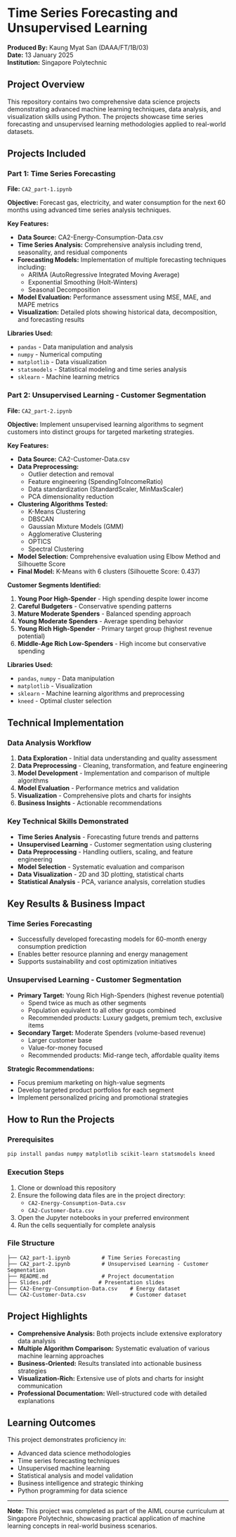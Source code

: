 # Time Series Forecasting and Unsupervised Learning

**Produced By:** Kaung Myat San (DAAA/FT/1B/03)  
**Date:** 13 January 2025  
**Institution:** Singapore Polytechnic

## Project Overview

This repository contains two comprehensive data science projects demonstrating advanced machine learning techniques, data analysis, and visualization skills using Python. The projects showcase time series forecasting and unsupervised learning methodologies applied to real-world datasets.

## Projects Included

### Part 1: Time Series Forecasting
**File:** `CA2_part-1.ipynb`

**Objective:** Forecast gas, electricity, and water consumption for the next 60 months using advanced time series analysis techniques.

**Key Features:**
- **Data Source:** CA2-Energy-Consumption-Data.csv
- **Time Series Analysis:** Comprehensive analysis including trend, seasonality, and residual components
- **Forecasting Models:** Implementation of multiple forecasting techniques including:
  - ARIMA (AutoRegressive Integrated Moving Average)
  - Exponential Smoothing (Holt-Winters)
  - Seasonal Decomposition
- **Model Evaluation:** Performance assessment using MSE, MAE, and MAPE metrics
- **Visualization:** Detailed plots showing historical data, decomposition, and forecasting results

**Libraries Used:**
- `pandas` - Data manipulation and analysis
- `numpy` - Numerical computing
- `matplotlib` - Data visualization
- `statsmodels` - Statistical modeling and time series analysis
- `sklearn` - Machine learning metrics

### Part 2: Unsupervised Learning - Customer Segmentation
**File:** `CA2_part-2.ipynb`

**Objective:** Implement unsupervised learning algorithms to segment customers into distinct groups for targeted marketing strategies.

**Key Features:**
- **Data Source:** CA2-Customer-Data.csv
- **Data Preprocessing:** 
  - Outlier detection and removal
  - Feature engineering (SpendingToIncomeRatio)
  - Data standardization (StandardScaler, MinMaxScaler)
  - PCA dimensionality reduction
- **Clustering Algorithms Tested:**
  - K-Means Clustering
  - DBSCAN
  - Gaussian Mixture Models (GMM)
  - Agglomerative Clustering
  - OPTICS
  - Spectral Clustering
- **Model Selection:** Comprehensive evaluation using Elbow Method and Silhouette Score
- **Final Model:** K-Means with 6 clusters (Silhouette Score: 0.437)

**Customer Segments Identified:**
1. **Young Poor High-Spender** - High spending despite lower income
2. **Careful Budgeters** - Conservative spending patterns
3. **Mature Moderate Spenders** - Balanced spending approach
4. **Young Moderate Spenders** - Average spending behavior
5. **Young Rich High-Spender** - Primary target group (highest revenue potential)
6. **Middle-Age Rich Low-Spenders** - High income but conservative spending

**Libraries Used:**
- `pandas`, `numpy` - Data manipulation
- `matplotlib` - Visualization
- `sklearn` - Machine learning algorithms and preprocessing
- `kneed` - Optimal cluster selection

## Technical Implementation

### Data Analysis Workflow
1. **Data Exploration** - Initial data understanding and quality assessment
2. **Data Preprocessing** - Cleaning, transformation, and feature engineering
3. **Model Development** - Implementation and comparison of multiple algorithms
4. **Model Evaluation** - Performance metrics and validation
5. **Visualization** - Comprehensive plots and charts for insights
6. **Business Insights** - Actionable recommendations

### Key Technical Skills Demonstrated
- **Time Series Analysis** - Forecasting future trends and patterns
- **Unsupervised Learning** - Customer segmentation using clustering
- **Data Preprocessing** - Handling outliers, scaling, and feature engineering
- **Model Selection** - Systematic evaluation and comparison
- **Data Visualization** - 2D and 3D plotting, statistical charts
- **Statistical Analysis** - PCA, variance analysis, correlation studies

## Key Results & Business Impact

### Time Series Forecasting
- Successfully developed forecasting models for 60-month energy consumption prediction
- Enables better resource planning and energy management
- Supports sustainability and cost optimization initiatives

### Unsupervised Learning - Customer Segmentation
- **Primary Target:** Young Rich High-Spenders (highest revenue potential)
  - Spend twice as much as other segments
  - Population equivalent to all other groups combined
  - Recommended products: Luxury gadgets, premium tech, exclusive items
- **Secondary Target:** Moderate Spenders (volume-based revenue)
  - Larger customer base
  - Value-for-money focused
  - Recommended products: Mid-range tech, affordable quality items

**Strategic Recommendations:**
- Focus premium marketing on high-value segments
- Develop targeted product portfolios for each segment
- Implement personalized pricing and promotional strategies

## How to Run the Projects

### Prerequisites
```bash
pip install pandas numpy matplotlib scikit-learn statsmodels kneed
```

### Execution Steps
1. Clone or download this repository
2. Ensure the following data files are in the project directory:
   - `CA2-Energy-Consumption-Data.csv`
   - `CA2-Customer-Data.csv`
3. Open the Jupyter notebooks in your preferred environment
4. Run the cells sequentially for complete analysis

### File Structure
```
├── CA2_part-1.ipynb          # Time Series Forecasting
├── CA2_part-2.ipynb          # Unsupervised Learning - Customer Segmentation
├── README.md                 # Project documentation
├── Slides.pdf               # Presentation slides
├── CA2-Energy-Consumption-Data.csv    # Energy dataset
└── CA2-Customer-Data.csv              # Customer dataset
```

## Project Highlights

- **Comprehensive Analysis:** Both projects include extensive exploratory data analysis
- **Multiple Algorithm Comparison:** Systematic evaluation of various machine learning approaches
- **Business-Oriented:** Results translated into actionable business strategies
- **Visualization-Rich:** Extensive use of plots and charts for insight communication
- **Professional Documentation:** Well-structured code with detailed explanations

## Learning Outcomes

This project demonstrates proficiency in:
- Advanced data science methodologies
- Time series forecasting techniques
- Unsupervised machine learning
- Statistical analysis and model validation
- Business intelligence and strategic thinking
- Python programming for data science

---

**Note:** This project was completed as part of the AIML course curriculum at Singapore Polytechnic, showcasing practical application of machine learning concepts in real-world business scenarios.
